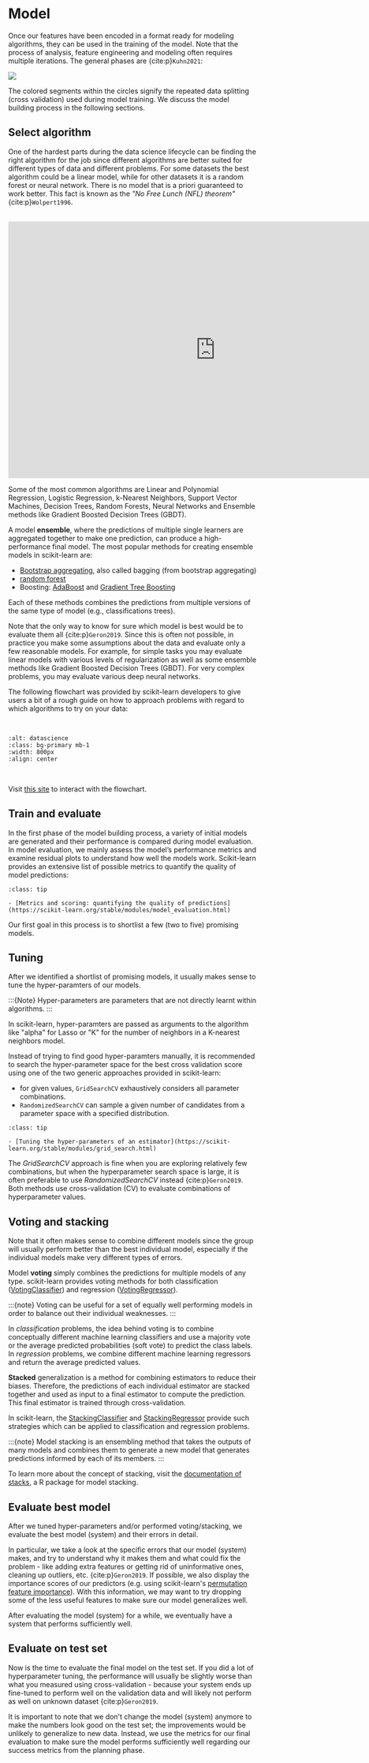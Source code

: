 # Model

Once our features have been encoded in a format ready for modeling algorithms, they can be used in the training of the model. Note that the process of analysis, feature engineering and modeling often requires multiple iterations. The general phases are {cite:p}`Kuhn2021`:

![](https://www.tmwr.org/premade/modeling-process.svg)

The colored segments within the circles signify the repeated data splitting (cross validation) used during model training. We discuss the model building process in the following sections.

## Select algorithm

One of the hardest parts during the data science lifecycle can be finding the right algorithm for the job since different algorithms are better suited for different types of data and different problems. For some datasets the best algorithm could be a linear model, while for other datasets it is a random forest or neural network. There is no model that is a priori guaranteed to work better. This fact is known as the *"No Free Lunch (NFL) theorem"* {cite:p}`Wolpert1996`.

<br>

<iframe src="https://docs.google.com/presentation/d/e/2PACX-1vTcSDvoljfuWHqUueJAghObDxNULvu-jWuiprqYeeMvA9tITk8gSis1qWsRSAGblEjkExoEiBXFvaPN/embed?start=false&loop=false&delayms=3000" frameborder="0" width="840" height="520" allowfullscreen="true" mozallowfullscreen="true" webkitallowfullscreen="true"></iframe>

<br>


Some of the most common algorithms are Linear and Polynomial Regression, Logistic Regression, k-Nearest Neighbors, Support Vector Machines, Decision Trees, Random Forests, Neural Networks and Ensemble methods like Gradient Boosted Decision Trees (GBDT). 

A model **ensemble**, where the predictions of multiple single learners are aggregated together to make one prediction, can produce a high-performance final model. The most popular methods for creating ensemble models in scikit-learn are: 

- [Bootstrap aggregating](https://scikit-learn.org/stable/modules/ensemble.html#bagging-meta-estimator), also called bagging (from bootstrap aggregating) 
- [random forest](https://scikit-learn.org/stable/modules/ensemble.html#forests-of-randomized-trees) 
- Boosting: [AdaBoost](https://scikit-learn.org/stable/modules/ensemble.html#adaboost) and [Gradient Tree Boosting](https://scikit-learn.org/stable/modules/ensemble.html#gradient-tree-boosting)

Each of these methods combines the predictions from multiple versions of the same type of model (e.g., classifications trees).

Note that the only way to know for sure which model is best would be to evaluate them all {cite:p}`Geron2019`. Since this is often not possible, in practice you make some assumptions about the data and evaluate only a few reasonable models. For example, for simple tasks you may evaluate linear models with various levels of regularization as well as some ensemble methods like Gradient Boosted Decision Trees (GBDT). For very complex problems, you may evaluate various deep neural networks.

The following flowchart was provided by scikit-learn developers to give users a bit of a rough guide on how to approach problems with regard to which algorithms to try on your data:

<br>

```{image} ../_static/img/algorithms.png
:alt: datascience
:class: bg-primary mb-1
:width: 800px
:align: center
```

<br>

Visit [this site](https://scikit-learn.org/stable/tutorial/machine_learning_map/index.html) to interact with the flowchart.

## Train and evaluate

In the first phase of the model building process, a variety of initial models are generated and their performance is compared during model evaluation. In model evaluation, we mainly assess the model’s performance metrics and examine residual plots to understand how well the models work. Scikit-learn provides an extensive list of possible metrics to quantify the quality of model predictions:

```{admonition} Metrics 
:class: tip

- [Metrics and scoring: quantifying the quality of predictions](https://scikit-learn.org/stable/modules/model_evaluation.html)

```

Our first goal in this process is to shortlist a few (two to five) promising models. 

## Tuning

After we identified a shortlist of promising models, it usually makes sense to tune the hyper-paramters of our models. 

:::{Note}
Hyper-parameters are parameters that are not directly learnt within algorithms. 
:::

In scikit-learn, hyper-paramters are passed as arguments to the algorithm like "alpha" for Lasso or "K" for the number of neighbors in a K-nearest neighbors model. 

Instead of trying to find good hyper-paramters manually, it is recommended to search the hyper-parameter space for the best cross validation score using one of the two generic approaches provided in scikit-learn:

- for given values, `GridSearchCV` exhaustively considers all parameter combinations.
- `RandomizedSearchCV` can sample a given number of candidates from a parameter space with a specified distribution.

```{admonition} Tuning 
:class: tip

- [Tuning the hyper-parameters of an estimator](https://scikit-learn.org/stable/modules/grid_search.html)
```

The *GridSearchCV* approach is fine when you are exploring relatively few combinations, but when the hyperparameter search space is large, it is often preferable to use *RandomizedSearchCV* instead {cite:p}`Geron2019`. Both methods use cross-validation (CV) to evaluate combinations of hyperparameter values. 

## Voting and stacking

Note that it often makes sense to combine different models since the group will usually perform better than the best individual model, especially if the individual models make very different types of errors.

Model **voting** simply combines the predictions for multiple models of any type. scikit-learn provides voting methods for both classification ([VotingClassifier](https://scikit-learn.org/stable/modules/ensemble.html#voting-classifier)) and regression ([VotingRegressor](https://scikit-learn.org/stable/modules/ensemble.html#voting-regressor)). 

:::{note}
Voting can be useful for a set of equally well performing models in order to balance out their individual weaknesses.
:::

In *classification* problems, the idea behind voting is to combine conceptually different machine learning classifiers and use a majority vote or the average predicted probabilities (soft vote) to predict the class labels. In *regression* problems, we combine different machine learning regressors and return the average predicted values. 

**Stacked** generalization is a method for combining estimators to reduce their biases. Therefore, the predictions of each individual estimator are stacked together and used as input to a final estimator to compute the prediction. This final estimator is trained through cross-validation.

In scikit-learn, the [StackingClassifier](https://scikit-learn.org/stable/modules/generated/sklearn.ensemble.StackingClassifier.html#sklearn.ensemble.StackingClassifier) and [StackingRegressor](https://scikit-learn.org/stable/modules/generated/sklearn.ensemble.StackingRegressor.html#sklearn.ensemble.StackingRegressor) provide such strategies which can be applied to classification and regression problems.

:::{note}
Model stacking is an ensembling method that takes the outputs of many models and combines them to generate a new model that generates predictions informed by each of its members.
:::

To learn more about the concept of stacking, visit the [documentation of stacks](https://stacks.tidymodels.org), a R package for model stacking. 

## Evaluate best model

After we tuned hyper-parameters and/or performed voting/stacking, we evaluate the best model (system) and their errors in detail. 

In particular, we take a look at the specific errors that our model (system) makes, and try to understand why it makes them and what could fix the problem - like adding extra features or getting rid of uninformative ones, cleaning up outliers, etc. {cite:p}`Geron2019`. If possible, we also display the importance scores of our predictors (e.g. using scikit-learn's [permutation feature importance](https://scikit-learn.org/stable/modules/permutation_importance.html)). With this information, we may want to try dropping some of the less useful features to make sure our model generalizes well.

After evaluating the model (system) for a while, we eventually have a system that performs sufficiently well.

## Evaluate on test set

Now is the time to evaluate the final model on the test set. If you did a lot of hyperparameter tuning, the performance will usually be slightly worse than what you measured using cross-validation - because your system ends up fine-tuned to perform well on the validation data and will likely not perform as well on unknown dataset {cite:p}`Geron2019`.

It is important to note that we don't change the model (system) anymore to make the numbers look good on the test set; the improvements would be unlikely to generalize to new data. Instead, we use the metrics for our final evaluation to make sure the model performs sufficiently well regarding our success metrics from the planning phase.